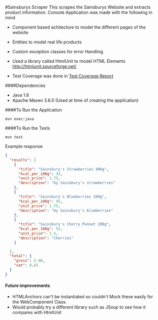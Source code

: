 #Sainsburys Scraper
This scrapes the Sainsburys Website and extracts product information.
Console Application was made with the following in mind
- Component based achitecture to model the different pages of the website
- Entities to model real life products
- Custom exception classes for error Handling
- Used a library called HtmlUnit to model HTML Elements http://htmlunit.sourceforge.net/

- Test Coverage was done in [Test Coverage Report](src/main/test/resources/testcoverage/index.html)


####Dependencies
- Java 1.8
- Apache Maven 3.6.0 (Used at time of creating the application)


####To Run the Application
```console
mvn exec:java
```


####To Run the Tests
```console
mvn test
```






Example response 
```json
{
  "results": [
    {
      "title": "Sainsbury's Strawberries 400g",
      "kcal_per_100g": 33,
      "unit_price": 1.75,
      "description": "by Sainsbury's strawberries"
    },
    {
      "title": "Sainsbury's Blueberries 200g",
      "kcal_per_100g": 45,
      "unit_price": 1.75,
      "description": "by Sainsbury's blueberries"
    },
    {
      "title": "Sainsbury's Cherry Punnet 200g",
      "kcal_per_100g": 52,
      "unit_price": 1.5,
      "description": "Cherries"
    }

  ],
  "total": {
    "gross": 5.00,
    "vat": 0.83
  }
}
```

#### Future improvements
- HTMLAnchors can't be instantiated so couldn't Mock these easily for the WebComponent Class. 
- Would probably try a different library such as JSoup to see how it compares with HtmlUnit